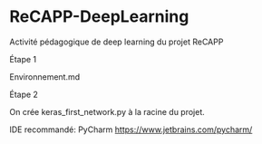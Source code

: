 # ReCAPP-DeepLearning
Activité pédagogique de deep learning du projet ReCAPP


Étape 1

Environnement.md

Étape 2

On crée keras_first_network.py à la racine du projet.

IDE recommandé: PyCharm
https://www.jetbrains.com/pycharm/

